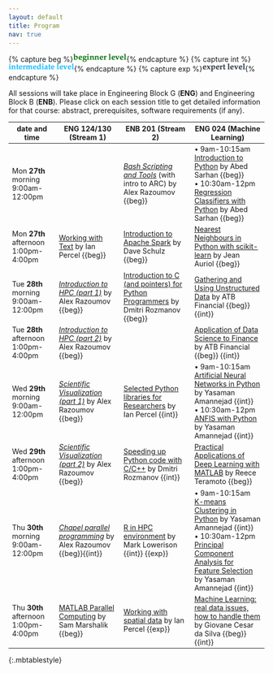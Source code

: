 ```yaml
---
layout: default
title: Program
nav: true
---
```


{% capture beg %}![beginner](images/beginner.png){% endcapture %}
{% capture int %}![intermediate](images/intermediate.png){% endcapture %}
{% capture exp %}![expert](images/expert.png){% endcapture %}

All sessions will take place in Engineering Block G (**ENG**) and Engineering Block B (**ENB**). Please
click on each session title to get detailed information for that course: abstract, prerequisites,
software requirements (if any).

| date and time | ENG 124/130 (Stream 1) | ENB 201 (Stream 2) | ENG 024 (Machine Learning) |
| ------------- | --------------- | ----------------- | ----------------- |
| Mon **27th** morning 9:00am-12:00pm | | [*Bash Scripting and Tools*](bash) (with intro to ARC) by Alex Razoumov {{beg}} | • 9am-10:15am [Introduction to Python](introPython) by Abed Sarhan {{beg}} <br> • 10:30am-12pm [Regression Classifiers with Python](regressionClassifiers) by Abed Sarhan {{beg}} |
| Mon **27th** afternoon 1:00pm-4:00pm | [Working with Text](working_with_text) by Ian Percel {{beg}} | [Introduction to Apache Spark](intro_to_spark) by Dave Schulz {{beg}} | [Nearest Neighbours in Python with scikit-learn](nearestNeighbours) by Jean Auriol {{beg}} |
| Tue **28th** morning 9:00am-12:00pm | [*Introduction to HPC (part 1)*](introHPC) by Alex Razoumov {{beg}} | [Introduction to C (and pointers) for Python Programmers](abstract-c-for-python) by Dmitri Rozmanov {{beg}} | [Gathering and Using Unstructured Data](atb_2) by ATB Financial {{beg}} {{int}} |
| Tue **28th** afternoon 1:00pm-4:00pm | [*Introduction to HPC (part 2)*](introHPC) by Alex Razoumov {{beg}} | |  [Application of Data Science to Finance](atb_1) by ATB Financial {{beg}} {{int}} |
| Wed **29th** morning 9:00am-12:00pm | [*Scientific Visualization (part 1)*](visualization) by Alex Razoumov {{beg}} | [Selected Python libraries for Researchers](python_libraries_research) by Ian Percel {{int}} | • 9am-10:15am [Artificial Neural Networks in Python](artificialNeuralNetworks) by Yasaman Amannejad {{int}} <br> • 10:30am-12pm [ANFIS with Python](anfis) by Yasaman Amannejad {{int}} |
| Wed **29th** afternoon 1:00pm-4:00pm | [*Scientific Visualization (part 2)*](visualization) by Alex Razoumov {{beg}} | [Speeding up Python code with C/C++](abstract-speedup-python) by Dmitri Rozmanov {{int}} | [Practical Applications of Deep Learning with MATLAB](deepLearningMatlab) by Reece Teramoto {{beg}} |
| Thu **30th** morning 9:00am-12:00pm | [*Chapel parallel programming*](chapel) by Alex Razoumov {{beg}}{{int}}| [R in HPC environment](r_in_hpc) by Mark Lowerison {{int}} {{exp}} | • 9am-10:15am [K-means Clustering in Python](kmeansClustering) by Yasaman Amannejad {{int}} <br> • 10:30am-12pm [Principal Component Analysis for Feature Selection](principalComponentAnalysis) by Yasaman Amannejad {{int}} |
| Thu **30th** afternoon 1:00pm-4:00pm | [MATLAB Parallel Computing](parallelMatlab) by Sam Marshalik {{beg}} | [Working with spatial data](working_with_spatial) by Ian Percel {{exp}} | [Machine Learning: real data issues, how to handle them](dataIssues) by Giovane Cesar da Silva {{beg}}{{int}} |
{:.mbtablestyle}

&nbsp;

<!-- • ENG 124/130: 120 capacity -->
<!-- • ENB 201: 60 capacity -->
<!-- • ENG 024: 160 capacity -->
<!-- - also ENG 224/230 for 4-6pm on Monday and Weds for any plenary talks / etc. -->

<!-- <strike>Python scripting for Scientists</strike> -->
